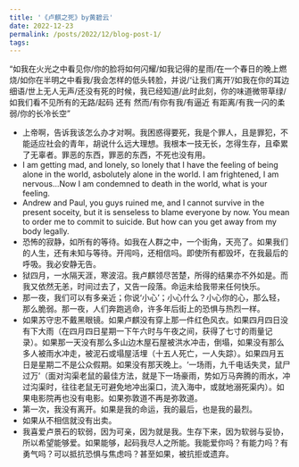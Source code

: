 ```yaml
---
title: '《卢麒之死》by黄碧云'
date: 2022-12-23
permalink: /posts/2022/12/blog-post-1/
tags:
---
```


“如我在火光之中看见你/你的脸将如何闪耀/如我记得的星雨/在一个春日的晚上燃烧/如你在半明之中看我/我会怎样的低头转脸，并说/‘让我们离开’/如我在你的耳边细语/世上无人无声/还没有死的时候，我已经知道/此时此刻，你的味道微带草绿/如我们看不见所有的无路/起码 还有 然而/有你有我/有逼近 有距离/有我一闪的柔弱/你的长冷长空”

- 上帝啊，告诉我该怎么办才对啊。我困惑得要死，我是个罪人，且是罪犯，不能适应社会的青年，胡说什么远大理想。我根本一技无长，怎得生存，且牵累了无辜者。罪恶的东西，罪恶的东西，不死也没有用。
- I am getting mad, and lonely, so lonely that I have the feeling of being alone in the world, asbolutely alone in the world. I am frightened, I am nervous...Now I am condemned to death in the world, what is your feeling.
- Andrew and Paul, you guys ruined me, and I cannot survive in the present soceity, but it is senseless to blame everyone by now. You mean to order me to commit to suicide. But how can you get away from my body legally. 
- 恐怖的寂静，如所有的等待。如我在人群之中，一个街角，天亮了。如果我们的人生，还有未知与等待。开闯吗，还相信吗。即使所有都毁坏，在我最后的呼吸。我必安静无告。
- 狱四月，一水隔天涯，寒波沼。我卢麒领尽苦楚，所得的结果亦不外如是。而我又依然无恙，时间过去了，又告一段落。命运未给我带来任何快乐。
- 那一夜，我们可以有多亲近；你说‘小心’；小心什么？小心你的心，那么轻，那么脆弱。那一夜，人们奔跑逃命，许多年后街上的恐惧与热烈一样。
- 如果苏守忠不戴黑眼镜。如果卢麒没有穿上那一件红色风衣。如果四月四日没有下大雨（在四月四日星期一下午六时与午夜之间，获得了七寸的雨量记录）。如果那一天没有那么多山边木屋石屋被洪水冲击，倒塌，如果没有那么多人被雨水冲走，被泥石或塌屋活埋（十五人死亡，一人失踪）。如果四月五日是星期二不是公众假期。如果没有那天晚上。‘一场雨，九千电话失灵，鼠尸过万’（面对沟渠老鼠的最佳方法，就是下一场豪雨，势如万马奔腾的雨水，冲过沟渠时，往往老鼠无可避免地冲出渠口，流入海中，或就地溺死渠内）。如果电影院再也没有电影。如果弥敦道不再是弥敦道。
- 第一次，我没有离开。如果是我的命运，我的最后，也是我的最烈。
- 如果从不相信就没有出卖。
- 我喜爱卢景石的软弱，因为可亲，因为就是我。生存下来，因为软弱与妥协，所以希望能够爱。如果能够，起码我尽人之所能。我能爱你吗？有能力吗？有勇气吗？可以抵抗恐惧与焦虑吗？甚至如果，被抗拒或遗弃。












